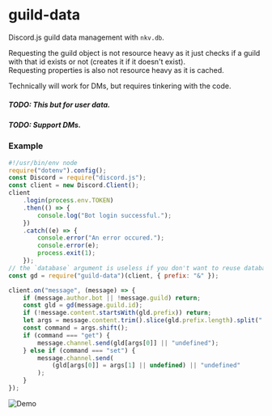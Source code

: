 # guild-data

Discord.js guild data management with `nkv.db`.

Requesting the guild object is not resource heavy as it just checks if a guild with that id exists or not (creates it if it doesn't exist).  
Requesting properties is also not resource heavy as it is cached.

Technically will work for DMs, but requires tinkering with the code.

##### TODO: This but for user data.

##### TODO: Support DMs.

### Example

```js
#!/usr/bin/env node
require("dotenv").config();
const Discord = require("discord.js");
const client = new Discord.Client();
client
	.login(process.env.TOKEN)
	.then(() => {
		console.log("Bot login successful.");
	})
	.catch((e) => {
		console.error("An error occured.");
		console.error(e);
		process.exit(1);
	});
// the `database` argument is useless if you don't want to reuse databases
const gd = require("guild-data")(client, { prefix: "&" });

client.on("message", (message) => {
	if (message.author.bot || !message.guild) return;
	const gld = gd(message.guild.id);
	if (!message.content.startsWith(gld.prefix)) return;
	let args = message.content.trim().slice(gld.prefix.length).split(" ");
	const command = args.shift();
	if (command === "get") {
		message.channel.send(gld[args[0]] || "undefined");
	} else if (command === "set") {
		message.channel.send(
			(gld[args[0]] = args[1] || undefined) || "undefined"
		);
	}
});
```

![Demo](https://cdn.discordapp.com/attachments/756056630264856646/758623988435386368/Screenshot_from_2020-09-24_12-35-02.png)
